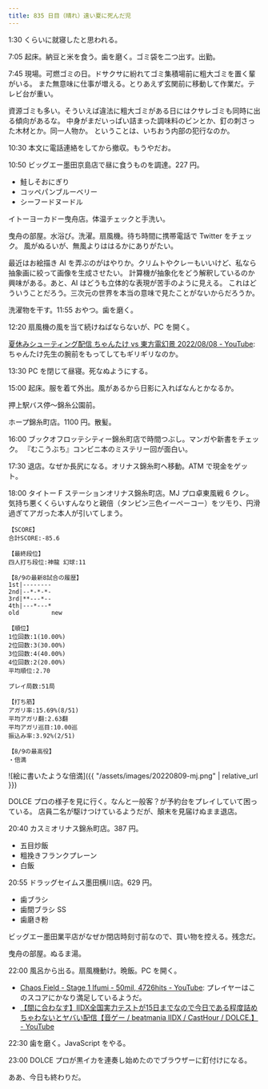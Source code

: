```yaml
---
title: 835 日目（晴れ）遠い夏に死んだ児
---
```


1:30 くらいに就寝したと思われる。

7:05 起床。納豆と米を食う。歯を磨く。ゴミ袋を二つ出す。出勤。

7:45 現場。可燃ゴミの日。ドサクサに紛れてゴミ集積場前に粗大ゴミを置く輩がいる。
また無意味に仕事が増える。とりあえず玄関前に移動して作業だ。テレビ台が重い。

資源ゴミも多い。そういえば違法に粗大ゴミがある日にはクサレゴミも同時に出る傾向があるな。
中身がまだいっぱい詰まった調味料のビンとか、釘の刺さった木材とか。同一人物か。
ということは、いちおう内部の犯行なのか。

10:30 本文に電話連絡をしてから撤収。もうやだお。

10:50 ビッグエー墨田京島店で昼に食うものを調達。227 円。

* 鮭しそおにぎり
* コッペパンブルーベリー
* シーフードヌードル

イトーヨーカドー曳舟店。体温チェックと手洗い。

曳舟の部屋。水浴び。洗濯。扇風機。待ち時間に携帯電話で Twitter をチェック。
風がぬるいが、無風よりははるかにありがたい。

最近はお絵描き AI を弄ぶのがはやりか。クリムトやクレーもいいけど、私なら抽象画に絞って画像を生成させたい。
計算機が抽象化をどう解釈しているのか興味がある。あと、AI はどうも立体的な表現が苦手のように見える。
これはどういうことだろう。三次元の世界を本当の意味で見たことがないからだろうか。

洗濯物を干す。11:55 おやつ。歯を磨く。

12:20 扇風機の風を当て続けねばならないが、PC を開く。

[夏休みシューティング配信 ちゃんたけ vs 東方電幻景 2022/08/08 - YouTube](https://www.youtube.com/watch?v=RTFq2HPrvKE):
ちゃんたけ先生の腕前をもってしてもギリギリなのか。

13:30 PC を閉じて昼寝。死なぬようにする。

15:00 起床。服を着て外出。風があるから日影に入ればなんとかなるか。

押上駅バス停～錦糸公園前。

ホープ錦糸町店。1100 円。散髪。

16:00 ブックオフロッテシティー錦糸町店で時間つぶし。マンガや新書をチェック。
『むこうぶち』コンビニ本のミステリー回が面白い。

17:30 退店。なぜか長尻になる。オリナス錦糸町へ移動。ATM で現金をゲット。

18:00 タイトー F ステーションオリナス錦糸町店。MJ プロ卓東風戦 6 クレ。
気持ち悪くくらいすんなりと親倍（タンピン三色イーペーコー）をツモり、円滑過ぎてアガった本人が引いてしまう。

```text
【SCORE】
合計SCORE:-85.6

【最終段位】
四人打ち段位:神龍 幻球:11

【8/9の最新8試合の履歴】
1st|--------
2nd|--*-*-*-
3rd|**---*--
4th|---*---*
old         new

【順位】
1位回数:1(10.00%)
2位回数:3(30.00%)
3位回数:4(40.00%)
4位回数:2(20.00%)
平均順位:2.70

プレイ局数:51局

【打ち筋】
アガリ率:15.69%(8/51)
平均アガリ翻:2.63翻
平均アガリ巡目:10.00巡
振込み率:3.92%(2/51)

【8/9の最高役】
・倍満
```

![絵に書いたような倍満]({{ "/assets/images/20220809-mj.png" | relative_url }})

DOLCE プロの様子を見に行く。なんと一般客？が予約台をプレイしていて困っている。
店員二名が駆けつけているようだが、顛末を見届けぬまま退店。

20:40 カスミオリナス錦糸町店。387 円。

* 五目炒飯
* 粗挽きフランクプレーン
* 白飯

20:55 ドラッグセイムス墨田横川店。629 円。

* 歯ブラシ
* 歯間ブラシ SS
* 歯磨き粉

ビッグエー墨田業平店がなぜか閉店時刻寸前なので、買い物を控える。残念だ。

曳舟の部屋。ぬるま湯。

22:00 風呂から出る。扇風機動け。晩飯。PC を開く。

* [Chaos Field - Stage 1 Ifumi - 50mil, 4726hits - YouTube](https://www.youtube.com/watch?v=6QuwttN-EZ0):
  プレイヤーはこのスコアにかなり満足しているようだ。
* [【間に合わなす】IIDX全国実力テストが15日までなので今日である程度詰めちゃわないとヤバい配信【音ゲー / beatmania IIDX / CastHour / DOLCE.】 - YouTube](https://www.youtube.com/watch?v=_KDFnO-tVgk)

22:30 歯を磨く。JavaScript をやる。

23:00 DOLCE プロが黒イカを連奏し始めたのでブラウザーに釘付けになる。

ああ、今日も終わりだ。
